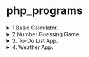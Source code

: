 # php_programs
<details>
<summary> 1.Basic Calculator. </summary>
Explanation:<br>
In PHP, functions (add, subtract, multiply, divide) are defined to perform basic arithmetic operations.<br>
The readline function is used to take user input for two numbers, which are then cast to floats.<br>
The program echoes the results of the addition, subtraction, multiplication, and division of the two numbers.
</details>

<details>
<summary> 2.Number Guessing Game. </summary>
Explanation:<br>
The program uses the rand function to generate a random number between 1 and 100.<br>
It prompts the user to guess the number and provides feedback on whether the guess is too high or too low.<br>
The game continues until the correct number is guessed.
</details>

<details>
<summary>3. To-Do List App.</summary>
Explanation:<br>
The PHP script uses an array to store tasks, and the `readline` function is used to take user input.<br>
A menu is displayed with options to add tasks, view tasks, or quit the app.<br>
The app continues running until the user chooses to quit.
</details>

<details>
<summary> 4. Weather App. </summary>
Explanation:<br>
The program prompts the user to enter the city name and constructs a URL to fetch weather data using the OpenWeatherMap API.<br>
It uses `file_get_contents` to send an HTTP GET request and `json_decode` to process the JSON response.<br>
If the request is successful (status code 200), it extracts and displays the current temperature and weather description.<br>
In case of an error, it prints an error message.
</details>
